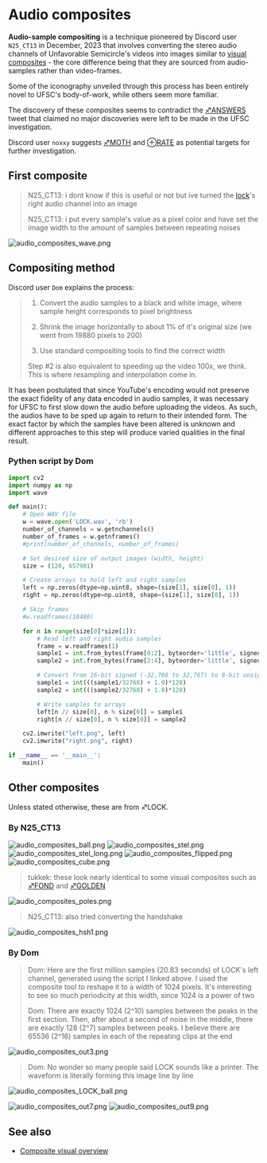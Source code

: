 # Audio composites

**Audio-sample compositing** is a technique pioneered by Discord user `N25_CT13` in December, 2023 that involves converting the stereo audio channels of Unfavorable Semicircle's videos into images similar to [visual composites](Video_Composites "wikilink") - the core difference being that they are sourced from audio-samples rather than video-frames.

Some of the iconography unveiled through this process has been entirely novel to UFSC's body-of-work, while others seem more familiar.

The discovery of these composites seems to contradict the [♐️ANSWERS](ANSWERS "wikilink") tweet that claimed no major discoveries were left to be made in the UFSC investigation.


Discord user `noxxy` suggests [♐MOTH](MOTH "wikilink") and [⊕RATE](RATE "wikilink") as potential targets for further investigation.

## First composite

> N25_CT13: i dont know if this is useful or not but ive turned the [lock](LOCK "wikilink")'s right audio channel into an image
>
> N25_CT13: i put every sample's value as a pixel color and have set the image width to the amount of samples between repeating noises

![audio_composites_wave.png](audio_composites_wave.png "audio_composites_wave.png")

## Compositing method

Discord user `Dom` explains the process:

> 1. Convert the audio samples to a black and white image, where sample height corresponds to pixel brightness
>
> 2. Shrink the image horizontally to about 1% of it's original size (we went from 19880 pixels to 200)
>
> 3. Use standard compositing tools to find the correct width
>
> Step #2 is also equivalent to speeding up the video 100x, we think. This is where resampling and interpolation come in.

It has been postulated that since YouTube's encoding would not preserve the exact fidelity of any data encoded in audio samples, it was necessary for UFSC to first slow down the audio before uploading the videos. As such, the audios have to be sped up again to return to their intended form. The exact factor by which the samples have been altered is unknown and different approaches to this step will produce varied qualities in the final result.

### Pythen script by Dom

```py
import cv2
import numpy as np
import wave

def main():
    # Open WAV file
    w = wave.open('LOCK.wav', 'rb')
    number_of_channels = w.getnchannels()
    number_of_frames = w.getnframes()
    #print(number_of_channels, number_of_frames)

    # Set desired size of output images (width, height)
    size = (120, 657901)

    # Create arrays to hold left and right samples
    left = np.zeros(dtype=np.uint8, shape=(size[1], size[0], 1))
    right = np.zeros(dtype=np.uint8, shape=(size[1], size[0], 1))

    # Skip frames
    #w.readframes(18480)

    for n in range(size[0]*size[1]):
        # Read left and right audio samples
        frame = w.readframes(1)
        sample1 = int.from_bytes(frame[0:2], byteorder='little', signed=True)
        sample2 = int.from_bytes(frame[2:4], byteorder='little', signed=True)

        # Convert from 16-bit signed (-32,768 to 32,767) to 8-bit unsigned (0 to 255)
        sample1 = int(((sample1/32768) + 1.0)*128)
        sample2 = int(((sample2/32768) + 1.0)*128)

        # Write samples to arrays
        left[n // size[0], n % size[0]] = sample1
        right[n // size[0], n % size[0]] = sample2

    cv2.imwrite("left.png", left)
    cv2.imwrite("right.png", right)

if __name__ == '__main__':
    main()
```

## Other composites

Unless stated otherwise, these are from ♐LOCK.

### By N25_CT13

![audio_composites_ball.png](audio_composites_ball.png "audio_composites_ball.png")
![audio_composites_stel.png](audio_composites_stel.png "audio_composites_stel.png")
![audio_composites_stel_long.png](audio_composites_stel_long.png "audio_composites_stel_long.png")
![audio_composites_flipped.png](audio_composites_flipped.png "audio_composites_flipped.png")
![audio_composites_cube.png](audio_composites_cube.png "audio_composites_cube.png")

> tukkek: these look nearly identical to some visual composites such as [♐FOND](FOND "wikilink") and [♐GOLDEN](GOLDEN "wikilink")

![audio_composites_poles.png](audio_composites_poles.png "audio_composites_poles.png")

> N25_CT13: also tried converting the handshake

![audio_composites_hsh1.png](audio_composites_hsh1.png "audio_composites_hsh1.png")

### By Dom

> Dom: Here are the first million samples (20.83 seconds) of LOCK's left channel, generated using the script I linked above. I used the composite tool to reshape it to a width of 1024 pixels. It's interesting to see so much periodicity at this width, since 1024 is a power of two
>
> Dom: There are exactly 1024 (2^10) samples between the peaks in the first section. Then, after about a second of noise in the middle, there are exactly 128 (2^7) samples between peaks. I believe there are 65536 (2^16) samples in each of the repeating clips at the end

![audio_composites_out3.png](audio_composites_out3.png "audio_composites_out3.png")

> Dom: No wonder so many people said LOCK sounds like a printer. The waveform is literally forming this image line by line

![audio_composites_LOCK_ball.png](audio_composites_LOCK_ball.png "audio_composites_LOCK_ball.png")

![audio_composites_out7.png](audio_composites_out7.png "audio_composites_out7.png")
![audio_composites_out9.png](audio_composites_out9.png "audio_composites_out9.png")

## See also

- [Composite visual overview](Composite_visual_overview "wikilink")
